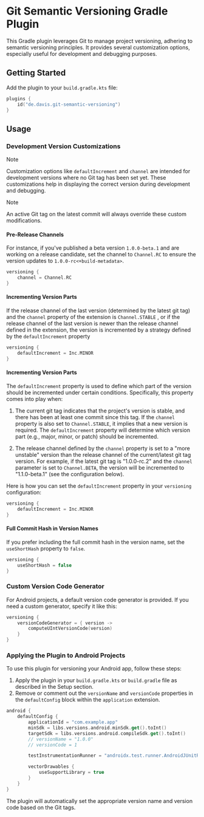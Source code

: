 # Git Semantic Versioning Gradle Plugin

This Gradle plugin leverages Git to manage project versioning, adhering to semantic versioning principles. It provides
several customization options, especially useful for development and debugging purposes.

## Getting Started

Add the plugin to your `build.gradle.kts` file:

```kotlin
plugins {
    id("de.davis.git-semantic-versioning")
}
```

## Usage

### Development Version Customizations

> [!NOTE]
> Customization options like `defaultIncrement` and `channel` are intended for development versions where no Git tag has
> been set yet. These customizations help in displaying the correct version during development and debugging.

> [!NOTE]
> An active Git tag on the latest commit will always override these custom modifications.

#### Pre-Release Channels

For instance, if you've published a beta version `1.0.0-beta.1` and are working on a release candidate, set the channel
to `Channel.RC` to ensure the version updates to `1.0.0-rc<+build-metadata>`.

```kotlin
versioning {
    channel = Channel.RC
}
```

#### Incrementing Version Parts

If the release channel of the last version (determined by the latest git tag) and the `channel` property of the
extension is `Channel.STABLE` , or if the release channel of the last version
is newer than the release channel defined in the extension, the version is incremented by a strategy defined by
the `defaultIncrement` property

```kotlin
versioning {
    defaultIncrement = Inc.MINOR
}
```

#### Incrementing Version Parts

The `defaultIncrement` property is used to define which part of the version should be incremented under certain
conditions. Specifically, this property comes into play when:

1. The current git tag indicates that the project's version is stable, and there has been at least one commit since this
   tag. If the `channel` property is also set to `Channel.STABLE`, it implies that a new version is required.
   The `defaultIncrement` property will determine which version part (e.g., major, minor, or patch) should be
   incremented.

2. The release channel defined by the `channel` property is set to a "more unstable" version than the release channel of
   the current/latest git tag version. For example, if the latest git tag is "1.0.0-rc.2" and the `channel` parameter is
   set to `Channel.BETA`, the version will be incremented to "1.1.0-beta.1" (see the configuration below).

Here is how you can set the `defaultIncrement` property in your `versioning` configuration:

```kotlin
versioning {
    defaultIncrement = Inc.MINOR
}
```

#### Full Commit Hash in Version Names

If you prefer including the full commit hash in the version name, set the `useShortHash` property to `false`.

```kotlin
versioning {
    useShortHash = false
}
```

### Custom Version Code Generator

For Android projects, a default version code generator is provided. If you need a custom generator, specify it like
this:

```kotlin
versioning {
    versionCodeGenerator = { version ->
        computeUIntVersionCode(version)
    }
}
```

### Applying the Plugin to Android Projects

To use this plugin for versioning your Android app, follow these steps:

1. Apply the plugin in your `build.gradle.kts` or `build.gradle` file as described in the Setup section.
2. Remove or comment out the `versionName` and `versionCode` properties in the `defaultConfig` block within
   the `application` extension.

```kotlin
android {
    defaultConfig {
        applicationId = "com.example.app"
        minSdk = libs.versions.android.minSdk.get().toInt()
        targetSdk = libs.versions.android.compileSdk.get().toInt()
        // versionName = "1.0.0"
        // versionCode = 1

        testInstrumentationRunner = "androidx.test.runner.AndroidJUnitRunner"

        vectorDrawables {
            useSupportLibrary = true
        }
    }
}
```

The plugin will automatically set the appropriate version name and version code based on the Git tags.
